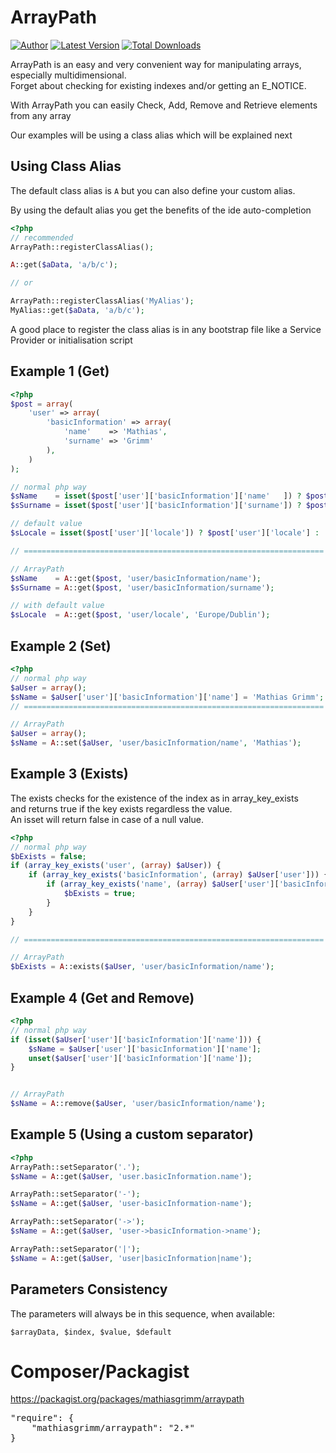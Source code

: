 ArrayPath
==========

[![Author](http://img.shields.io/badge/author-@matgrimm-blue.svg?style=flat-square)](https://twitter.com/matgrimm)
[![Latest Version](https://img.shields.io/github/release/mathiasgrimm/arraypath.svg?style=flat-square)](https://github.com/mathiasgrimm/arraypath/releases)
[![Total Downloads](https://img.shields.io/packagist/dt/mathiasgrimm/arraypath.svg?style=flat-square)](https://packagist.org/packages/mathiasgrimm/arraypath)

ArrayPath is an easy and very convenient way for manipulating arrays, especially multidimensional.<br>
Forget about checking for existing indexes and/or getting an E_NOTICE.<br>

With ArrayPath you can easily Check, Add, Remove and Retrieve elements from any array

Our examples will be using a class alias which will be explained next

Using Class Alias
-----------------
The default class alias is `A` but you can also define your custom alias.

By using the default alias you get the benefits of the ide auto-completion


```php
<?php
// recommended
ArrayPath::registerClassAlias();

A::get($aData, 'a/b/c');

// or

ArrayPath::registerClassAlias('MyAlias');
MyAlias::get($aData, 'a/b/c');

```

A good place to register the class alias is in any bootstrap file like a Service Provider or initialisation script

Example 1 (Get)
---------
```php
<?php
$post = array(
	'user' => array(
	    'basicInformation' => array(
	        'name'    => 'Mathias',
	        'surname' => 'Grimm'
	    ),
	)
);

// normal php way
$sName    = isset($post['user']['basicInformation']['name'   ]) ? $post['user']['basicInformation']['name'   ] : null;
$sSurname = isset($post['user']['basicInformation']['surname']) ? $post['user']['basicInformation']['surname'] : null;

// default value
$sLocale = isset($post['user']['locale']) ? $post['user']['locale'] : 'Europe/Dublin';

// ===================================================================

// ArrayPath
$sName    = A::get($post, 'user/basicInformation/name');
$sSurname = A::get($post, 'user/basicInformation/surname');

// with default value
$sLocale  = A::get($post, 'user/locale', 'Europe/Dublin');

```

Example 2 (Set)
---------------
```php
<?php
// normal php way
$aUser = array();
$sName = $aUser['user']['basicInformation']['name'] = 'Mathias Grimm';
// ===================================================================

// ArrayPath
$aUser = array();
$sName = A::set($aUser, 'user/basicInformation/name', 'Mathias');
```

Example 3 (Exists)
------------------
The exists checks for the existence of the index as in array_key_exists<br>
and returns true if the key exists regardless the value.<br>
An isset will return false in case of a null value.

```php
<?php
// normal php way
$bExists = false;
if (array_key_exists('user', (array) $aUser)) {
	if (array_key_exists('basicInformation', (array) $aUser['user'])) {
		if (array_key_exists('name', (array) $aUser['user']['basicInformation'])) {
			$bExists = true;
		}
	}
}

// ===================================================================

// ArrayPath
$bExists = A::exists($aUser, 'user/basicInformation/name');
```

Example 4 (Get and Remove)
--------------------------
```php
<?php
// normal php way
if (isset($aUser['user']['basicInformation']['name'])) {
	$sName = $aUser['user']['basicInformation']['name'];
	unset($aUser['user']['basicInformation']['name']);
}


// ArrayPath
$sName = A::remove($aUser, 'user/basicInformation/name');
```

Example 5 (Using a custom separator)
------------------------------------
```php
<?php
ArrayPath::setSeparator('.');
$sName = A::get($aUser, 'user.basicInformation.name');

ArrayPath::setSeparator('-');
$sName = A::get($aUser, 'user-basicInformation-name');

ArrayPath::setSeparator('->');
$sName = A::get($aUser, 'user->basicInformation->name');

ArrayPath::setSeparator('|');
$sName = A::get($aUser, 'user|basicInformation|name');
```

Parameters Consistency
--------------------------
The parameters will always be in this sequence, when available:

`$arrayData, $index, $value, $default`


Composer/Packagist
=========
https://packagist.org/packages/mathiasgrimm/arraypath

<pre>
"require": {
    "mathiasgrimm/arraypath": "2.*"
}
</pre>
